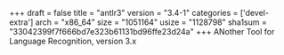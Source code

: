 +++
draft = false
title = "antlr3"
version = "3.4-1"
categories = ['devel-extra']
arch = "x86_64"
size = "1051164"
usize = "1128798"
sha1sum = "33042399f7f666bd7e323b61131bd96ffe23d24a"
+++
ANother Tool for Language Recognition, version 3.x